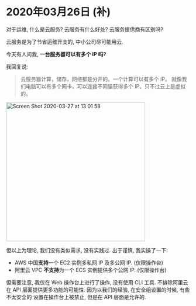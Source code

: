 # 2020年03月26日 (补)

对于运维, 什么是云服务? 云服务有什么好处? 云服务提供商有区别吗?

云服务是为了节省运维开支的, 中小公司尽可能用云.

今天有人问我, **一台服务器可以有多个 IP 吗?**

我回复说:

> 云服务器计算，储存，网络都是分开的。一个计算可以有多个 IP。
> 就像我们电脑可以有多个网卡，可以连接不同猫获得多个 IP。只不过云上是虚拟的。

<img width="380" alt="Screen Shot 2020-03-27 at 13 01 58" src="https://user-images.githubusercontent.com/499364/77723538-b58c5900-702b-11ea-8b69-c0c4cd060a71.png">

但以上为理论, 我们没有类似需求, 没有实践过. 出于谨慎, 我实操了一下:

- AWS 中国**支持**一个 EC2 实例多私网 IP 及多公网 IP. (仅限操作台)
- 阿里云 VPC **不支持**为一个 ECS 实例提供多个公网 IP. (仅限操作台)

但需要注意, 我仅在 Web 操作台上进行了操作, 没有使用 CLI 工具. 不排除阿里云在 API
层面提供更多功能的可能性. 因为以我们的经验, 在安全组设置的时候, 有些不太安全的
设置在操作台上被禁止, 但是在 API 层面是允许的.
